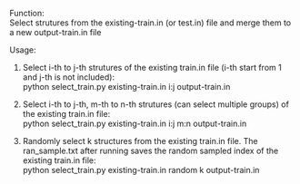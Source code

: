 Function:  
Select strutures from the existing-train.in (or test.in) file and merge them to a new output-train.in file

Usage:  
1. Select i-th to j-th strutures of the existing train.in file (i-th start from 1 and j-th is not included):  
python select_train.py existing-train.in i:j output-train.in

2. Select i-th to j-th, m-th to n-th strutures (can select multiple groups) of the existing train.in file:  
python select_train.py existing-train.in i:j m:n output-train.in

3. Randomly select k structures from the existing train.in file. The ran_sample.txt after running saves the random sampled index of the existing train.in file:  
python select_train.py existing-train.in random k output-train.in